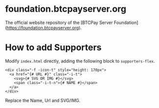 # foundation.btcpayserver.org
The official website repository of the [BTCPay Server Foundation] (https://foundation.btcpayserver.org).


# How to add Supporters

Modify `index.html` directly, adding the following block to `supporters-flex`.

```
<div class="-f -icon-t" style="height: 170px">
  <a href="{# URL #}" class="-i-t">
    <svg>{# SVG OR IMG #}</svg>
    <span class="-i-t-n">{# NAME #}</span>
  </a>
</div>
```

Replace the Name, Url and SVG/IMG.